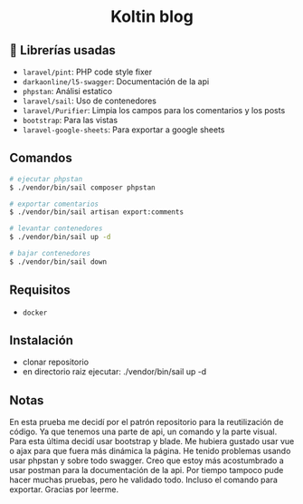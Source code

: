 <h1 align="center"> Koltin blog </h1>

## :hammer: Librerías usadas

- `laravel/pint`: PHP code style fixer
- `darkaonline/l5-swagger`: Documentación de la api
- `phpstan`: Análisi estatico
- `laravel/sail`: Uso de contenedores
- `laravel/Purifier`: Limpia los campos para los comentarios y los posts
- `bootstrap`: Para las vistas
- `laravel-google-sheets`: Para exportar a google sheets

## Comandos

```bash
# ejecutar phpstan
$ ./vendor/bin/sail composer phpstan 

# exportar comentarios
$ ./vendor/bin/sail artisan export:comments

# levantar contenedores
$ ./vendor/bin/sail up -d

# bajar contenedores
$ ./vendor/bin/sail down
```

## Requisitos

- `docker`

## Instalación

* clonar repositorio
* en directorio raiz ejecutar: ./vendor/bin/sail up -d


## Notas
En esta prueba me decidí por el patrón repositorio para la reutilización de código.
Ya que tenemos una parte de api, un comando y la parte visual. Para esta última decidí usar bootstrap y blade. Me hubiera gustado usar vue o ajax para que fuera más dinámica la página.
He tenido problemas usando usar phpstan y sobre todo swagger.
Creo que estoy más acostumbrado a usar postman para la documentación de la api.
Por tiempo tampoco pude hacer muchas pruebas, pero he validado todo. Incluso el comando para exportar. Gracias por leerme.
